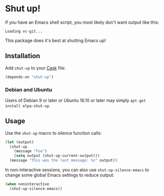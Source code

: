 # Shut up!

If you have an Emacs shell script, you most likely don't want output
like this:

```
Loading vc-git...
```

This package does it's best at shutting Emacs up!

## Installation

Add `shut-up` to your [Cask](https://github.com/cask/cask) file:

```lisp
(depends-on "shut-up")
```

### Debian and Ubuntu

Users of Debian 9 or later or Ubuntu 16.10 or later may simply
`apt-get install elpa-shut-up`.

## Usage

Use the `shut-up` macro to silence function calls:

```lisp
(let (output)
  (shut-up
    (message "Foo")
    (setq output (shut-up-current-output)))
  (message "This was the last message: %s" output))
```

In non-interactive sessions, you can also use `shut-up-silence-emacs` to change
some global Emacs settings to reduce output:

```lisp
(when noninteractive
  (shut-up-silence-emacs))
```
